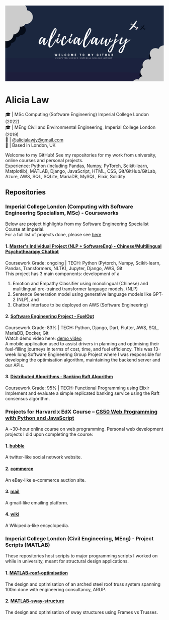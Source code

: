 ![Header](https://github.com/alicialawjy/alicialawjy/blob/main/alicialawjy.png)
# Alicia Law 
🎓  | MSc Computing (Software Engineering) Imperial College London (2022) <br>
🎓  | MEng Civil and Environmental Engineering, Imperial College London (2019) <br>
📧  | @alicialawjy@gmail.com <br>
📍  | Based in London, UK <br>

Welcome to my GitHub! See my repositories for my work from university, online courses and personal projects. <br>
Experience: Python (including Pandas, Numpy, PyTorch, Scikit-learn, Matplotlib), MATLAB, Django, JavaScript, HTML, CSS, Git/GitHub/GitLab, Azure, AWS, SQL, SQLite, MariaDB, MySQL, Elixir, Solidity

## Repositories
### Imperial College London (Computing with Software Engineering Specialism, MSc) - Courseworks
Below are project highlights from my Software Engineering Specialist Course at Imperial. <br>
For a full list of projects done, please see [here](https://github.com/alicialawjy/alicialawjy/blob/main/Imperial.md)

#### 1. [Master's Individual Project (NLP + SoftwareEng) - Chinese/Multilingual Psychothearapy Chatbot](https://github.com/alicialawjy/multilingual-psychotherapy-chatbot)
Coursework Grade: ongoing | TECH: Python (Pytorch, Numpy, Scikit-learn, Pandas, Transformers, NLTK), Jupyter, Django, AWS, Git<br>
This project has 3 main components: development of a <br>
1. Emotion and Empathy Classifier using monolingual (Chinese) and mulitlingual pre-trained transformer language models, (NLP)
2. Sentence Generation model using generative language models like GPT-2 (NLP), and
3. Chatbot interface to be deployed on AWS (Software Engineering) 

#### 2. [Software Engineering Project - FuelOpt](https://github.com/mchara01/FuelOpt)
Coursework Grade: 83% | TECH: Python, Django, Dart, Flutter, AWS, SQL, MariaDB, Docker, Git<br>
Watch demo video here: [demo video](https://www.youtube.com/watch?v=NGsksgoK-4Q) <br>
A mobile application used to assist drivers in planning and optimising their fuel-filling journeys in terms of cost, time, and fuel efficiency. This was 13-week long Software Engineering Group Project where I was responsible for developing the optimisation algorithm, maintaining the backend server and our APIs.

#### 3. [Distributed Algorithms - Banking Raft Algorithm](https://github.com/alicialawjy/Banking-Raft-Algorithm)
Coursework Grade: 95% | TECH: Functional Programming using Elixir <br>
Implement and evaluate a simple replicated banking service using the Raft consensus algorithm.

### Projects for Harvard x EdX Course – [CS50 Web Programming with Python and JavaScript](https://cs50.harvard.edu/web/2020/)
A ~30-hour online course on web programming. Personal web development projects I did upon completing the course:

#### 1. [bubble](https://github.com/alicialawjy/bubble)
A twitter-like social network website. 

#### 2. [commerce](https://github.com/alicialawjy/commerce)
An eBay-like e-commerce auction site.

#### 3. [mail](https://github.com/alicialawjy/mail)
A gmail-like emailing platform.

#### 4. [wiki](https://github.com/alicialawjy/wiki)
A Wikipedia-like encyclopedia. 

### Imperial College London (Civil Engineering, MEng) - Project Scripts (MATLAB)
These repositories host scripts to major programming scripts I worked on while in university, meant for structural design applications.
#### 1. [MATLAB-roof-optimisation](https://github.com/alicialawjy/MATLAB-roof-optimisation)
The design and optimisation of an arched steel roof truss system spanning 100m done with engineering consultancy, ARUP.
#### 2. [MATLAB-sway-structure](https://github.com/alicialawjy/MATLAB-sway-structure)
The design and optimisation of sway structures using Frames vs Trusses.
